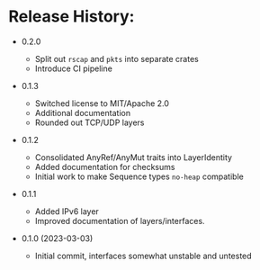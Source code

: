 # Release History:

* 0.2.0
  - Split out `rscap` and `pkts` into separate crates
  - Introduce CI pipeline

* 0.1.3
  - Switched license to MIT/Apache 2.0
  - Additional documentation
  - Rounded out TCP/UDP layers

* 0.1.2
  - Consolidated AnyRef/AnyMut traits into LayerIdentity
  - Added documentation for checksums
  - Initial work to make Sequence types `no-heap` compatible

* 0.1.1
  - Added IPv6 layer
  - Improved documentation of layers/interfaces.

* 0.1.0 (2023-03-03)
  - Initial commit, interfaces somewhat unstable and untested